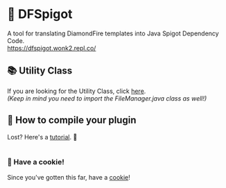 # 💎 DFSpigot
A tool for translating DiamondFire templates into Java Spigot Dependency Code.&nbsp;
<br />https://dfspigot.wonk2.repl.co/

## 📚 Utility Class
If you are looking for the Utility Class, click [here](https://github.com/Wonkers0/DFSpigot/tree/main/DFUtilities).
<br />*(Keep in mind you need to import the FileManager.java class as well!)*
<br />
## 📙 How to compile your plugin
Lost? Here's a [tutorial](https://www.youtube.com/watch?v=Q7sgqSbuVRQ). 🙌
<br />
<br />

### 🍪 Have a cookie!
Since you've gotten this far, have a [cookie](https://www.youtube.com/watch?v=dQw4w9WgXcQ)!

